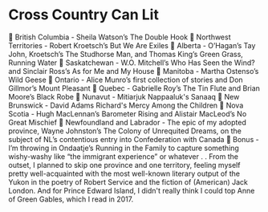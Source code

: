 # Cross Country Can Lit

🍁 British Columbia - Sheila Watson’s The Double Hook
🍁 Northwest Territories - Robert Kroetsch’s But We Are Exiles
🍁 Alberta - O’Hagan’s Tay John, Kroetsch’s The Studhorse Man, and Thomas King’s Green Grass, Running Water
🍁 Saskatchewan - W.O. Mitchell’s Who Has Seen the Wind? and Sinclair Ross’s As for Me and My House
🍁 Manitoba - Martha Ostenso’s Wild Geese
🍁 Ontario - Alice Munro’s first collection of stories and Don Gillmor’s Mount Pleasant
🍁 Quebec - Gabrielle Roy’s The Tin Flute and Brian Moore’s Black Robe
🍁 Nunavut - Mitiarjuk Nappaaluk's Sanaaq
🍁 New Brunswick - David Adams Richard's Mercy Among the Children
🍁 Nova Scotia - Hugh MacLennan’s Barometer Rising and Alistair MacLeod’s No Great Mischief
🍁 Newfoundland and Labrador - The epic of my adopted province, Wayne Johnston’s The Colony of Unrequited Dreams, on the subject of NL’s contentious entry into Confederation with Canada
🍁 Bonus - I’m throwing in Ondaatje’s Running in the Family to capture something wishy-washy like “the immigrant experience” or whatever
.
.
From the outset, I planned to skip one province and one territory, feeling myself pretty well-acquainted with the most well-known literary output of the Yukon in the poetry of Robert Service and the fiction of (American) Jack London. And for Prince Edward Island, I didn't really think I could top Anne of Green Gables, which I read in 2017. 

